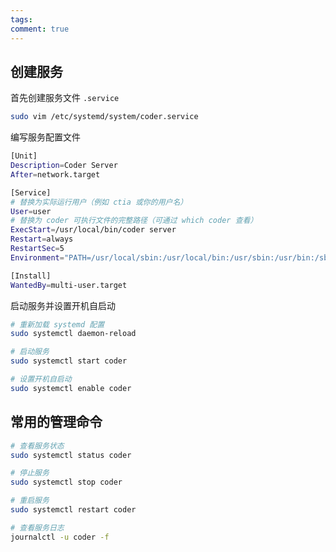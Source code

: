 ```yaml
---
tags: 
comment: true
---
```

## 创建服务

首先创建服务文件 `.service`

```bash
sudo vim /etc/systemd/system/coder.service
```

编写服务配置文件

```bash
[Unit]
Description=Coder Server
After=network.target

[Service]
# 替换为实际运行用户（例如 ctia 或你的用户名）
User=user
# 替换为 coder 可执行文件的完整路径（可通过 which coder 查看）
ExecStart=/usr/local/bin/coder server
Restart=always
RestartSec=5
Environment="PATH=/usr/local/sbin:/usr/local/bin:/usr/sbin:/usr/bin:/sbin:/bin"

[Install]
WantedBy=multi-user.target
```

启动服务并设置开机自启动

```bash
# 重新加载 systemd 配置
sudo systemctl daemon-reload

# 启动服务
sudo systemctl start coder

# 设置开机自启动
sudo systemctl enable coder
```

## 常用的管理命令

```bash
# 查看服务状态
sudo systemctl status coder

# 停止服务
sudo systemctl stop coder

# 重启服务
sudo systemctl restart coder

# 查看服务日志
journalctl -u coder -f
```


